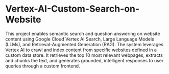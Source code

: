 # Vertex-AI-Custom-Search-on-Website
This project enables semantic search and question answering on website content using Google Cloud Vertex AI Search, Large Language Models (LLMs), and Retrieval-Augmented Generation (RAG). The system leverages Vertex AI to crawl and index content from specific websites defined in a custom data store. It retrieves the top 10 most relevant webpages, extracts and chunks the text, and generates grounded, intelligent responses to user queries through a custom frontend.
